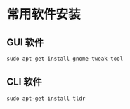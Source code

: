 # 常用软件安装

## GUI 软件
```
sudo apt-get install gnome-tweak-tool
```

## CLI 软件
```
sudo apt-get install tldr
```